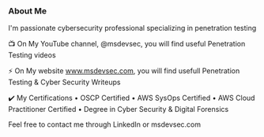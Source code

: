 ### About Me 

I'm  passionate cybersecurity professional specializing in penetration testing

📺 On My YouTube channel, @msdevsec,  you will find useful Penetration Testing videos

⚡ On My website www.msdevsec.com, you will find usefull Penetration Testing & Cyber Security Writeups


✔️ My Certifications
• OSCP Certified
• AWS SysOps Certified
• AWS Cloud Practitioner Certified
• Degree in Cyber Security & Digital Forensics

Feel free to contact me through LinkedIn or msdevsec.com
